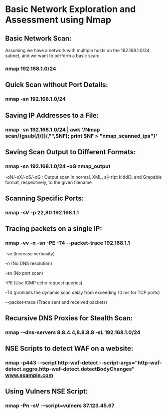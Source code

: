 # Basic Network Exploration and Assessment using Nmap
## Basic Network Scan:
Assuming we have a network with multiple hosts on the 192.168.1.0/24 subnet, and we want to perform a basic scan:
### nmap 192.168.1.0/24
## Quick Scan without Port Details:
### nmap -sn 192.168.1.0/24
## Saving IP Addresses to a File:
### nmap -sn 192.168.1.0/24 | awk '/Nmap scan/{gsub(/[()]/,"",$NF); print $NF > "nmap_scanned_ips"}'
## Saving Scan Output to Different Formats:
### nmap -sn 192.168.1.0/24 -oG nmap_output

-oN/-oX/-oS/-oG <file>: Output scan in normal, XML, s|<rIpt kIddi3,  and Grepable format, respectively, to the given filename


## Scanning Specific Ports:
### nmap -sV -p 22,80 192.168.1.1
## Tracing packets on a single IP:
### nmap -vv -n -sn -PE -T4 --packet-trace 192.168.1.1

-vv (Increase verbosity)

-n (No DNS resolution)

-sn (No port scan)

-PE (Use ICMP echo request queries)

-T4 (prohibits the dynamic scan delay from exceeding 10 ms for TCP ports)

--packet-trace (Trace sent and received packets) 

## Recursive DNS Proxies for Stealth Scan:
### nmap --dns-servers 8.8.4.4,8.8.8.8 -sL 192.168.1.0/24
## NSE Scripts to detect WAF on a website:
### nmap -p443 --script http-waf-detect --script-args="http-waf-detect.aggro,http-waf-detect.detectBodyChanges" www.example.com
## Using Vulners NSE Script:
### nmap -Pn -sV --script=vulners 37.123.45.67
